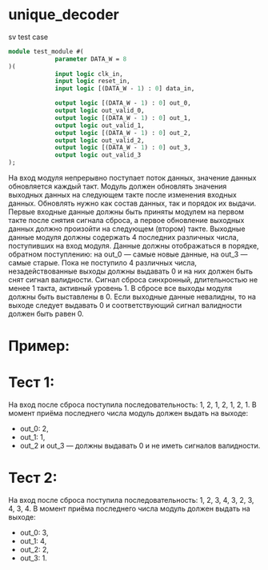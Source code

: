 # unique_decoder
sv test case

```SystemVerilog
module test_module #( 
             parameter DATA_W = 8 
)(
             input logic clk_in, 
             input logic reset_in, 
             input logic [(DATA_W - 1) : 0] data_in, 

             output logic [(DATA_W - 1) : 0] out_0, 
             output logic out_valid_0, 
             output logic [(DATA_W - 1) : 0] out_1, 
             output logic out_valid_1, 
             output logic [(DATA_W - 1) : 0] out_2, 
             output logic out_valid_2, 
             output logic [(DATA_W - 1) : 0] out_3, 
             output logic out_valid_3 
); 
```

На вход модуля непрерывно поступает поток данных, значение данных обновляется каждый такт. Модуль должен обновлять значения выходных данных на следующем такте после изменения входных данных. Обновлять нужно как состав данных, так и порядок их выдачи.
Первые входные данные должны быть приняты модулем на первом такте после снятия сигнала сброса, а первое обновление выходных данных должно произойти на следующем (втором) такте.
Выходные данные модуля должны содержать 4 последних различных числа, поступивших на вход модуля. Данные должны отображаться в порядке, обратном поступлению: на out_0 — самые новые данные, на out_3 — самые старые. Пока не поступило 4 различных числа, незадействованные выходы должны выдавать 0 и на них должен быть снят сигнал валидности.
Сигнал сброса синхронный, длительностью не менее 1 такта, активный уровень 1.
В сбросе все выходы модуля должны быть выставлены в 0.
Если выходные данные невалидны, то на выходе следует выдавать 0 и соответствующий сигнал валидности должен быть равен 0.

# Пример:

# Тест 1:
На вход после сброса поступила последовательность: 1, 2, 1, 2, 1, 2, 1.
В момент приёма последнего числа модуль должен выдать на выходе:
- out_0: 2,
- out_1: 1,
- out_2 и out_3 — должны выдавать 0 и не иметь сигналов валидности.

# Тест 2:
На вход после сброса поступила последовательность: 1, 2, 3, 4, 3, 2, 3, 4, 3, 4.
В момент приёма последнего числа модуль должен выдать на выходе:
- out_0: 3,
- out_1: 4,
- out_2: 2,
- out_3: 1.
 
